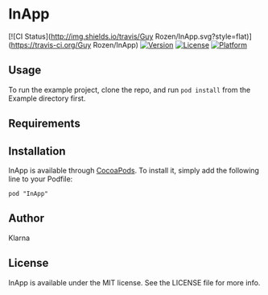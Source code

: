 # InApp

[![CI Status](http://img.shields.io/travis/Guy Rozen/InApp.svg?style=flat)](https://travis-ci.org/Guy Rozen/InApp)
[![Version](https://img.shields.io/cocoapods/v/InApp.svg?style=flat)](http://cocoadocs.org/docsets/InApp)
[![License](https://img.shields.io/cocoapods/l/InApp.svg?style=flat)](http://cocoadocs.org/docsets/InApp)
[![Platform](https://img.shields.io/cocoapods/p/InApp.svg?style=flat)](http://cocoadocs.org/docsets/InApp)

## Usage

To run the example project, clone the repo, and run `pod install` from the Example directory first.

## Requirements

## Installation

InApp is available through [CocoaPods](http://cocoapods.org). To install
it, simply add the following line to your Podfile:

    pod "InApp"

## Author

Klarna

## License

InApp is available under the MIT license. See the LICENSE file for more info.

